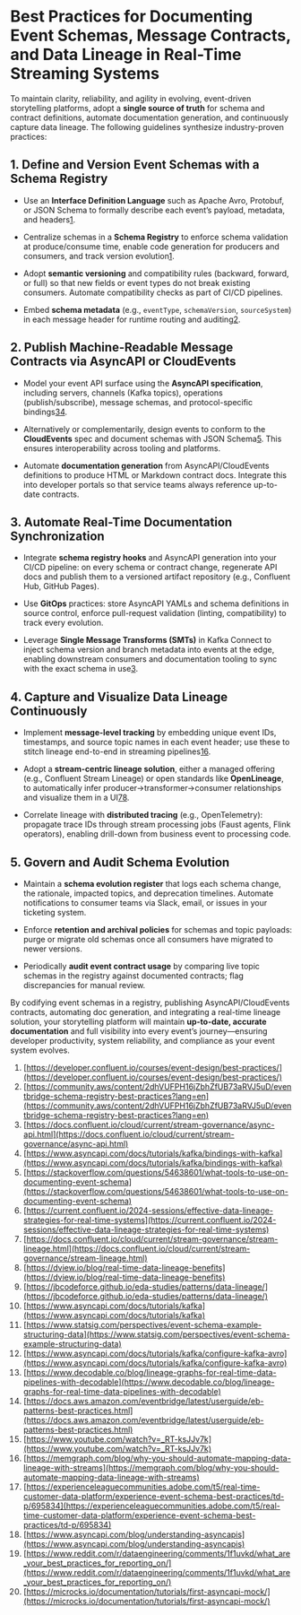 # Best Practices for Documenting Event Schemas, Message Contracts, and Data Lineage in Real-Time Streaming Systems

To maintain clarity, reliability, and agility in evolving, event-driven storytelling platforms, adopt a **single source of truth** for schema and contract definitions, automate documentation generation, and continuously capture data lineage. The following guidelines synthesize industry-proven practices:

## 1. Define and Version Event Schemas with a Schema Registry

- Use an **Interface Definition Language** such as Apache Avro, Protobuf, or JSON Schema to formally describe each event’s payload, metadata, and headers[1](https://developer.confluent.io/courses/event-design/best-practices/).
    
- Centralize schemas in a **Schema Registry** to enforce schema validation at produce/consume time, enable code generation for producers and consumers, and track version evolution[1](https://developer.confluent.io/courses/event-design/best-practices/).
    
- Adopt **semantic versioning** and compatibility rules (backward, forward, or full) so that new fields or event types do not break existing consumers. Automate compatibility checks as part of CI/CD pipelines.
    
- Embed **schema metadata** (e.g., `eventType`, `schemaVersion`, `sourceSystem`) in each message header for runtime routing and auditing[2](https://community.aws/content/2dhVUFPH16jZbhZfUB73aRVJ5uD/eventbridge-schema-registry-best-practices?lang=en).
    

## 2. Publish Machine-Readable Message Contracts via AsyncAPI or CloudEvents

- Model your event API surface using the **AsyncAPI specification**, including servers, channels (Kafka topics), operations (publish/subscribe), message schemas, and protocol-specific bindings[3](https://docs.confluent.io/cloud/current/stream-governance/async-api.html)[4](https://www.asyncapi.com/docs/tutorials/kafka/bindings-with-kafka).
    
- Alternatively or complementarily, design events to conform to the **CloudEvents** spec and document schemas with JSON Schema[5](https://stackoverflow.com/questions/54638601/what-tools-to-use-on-documenting-event-schema). This ensures interoperability across tooling and platforms.
    
- Automate **documentation generation** from AsyncAPI/CloudEvents definitions to produce HTML or Markdown contract docs. Integrate this into developer portals so that service teams always reference up-to-date contracts.
    

## 3. Automate Real-Time Documentation Synchronization

- Integrate **schema registry hooks** and AsyncAPI generation into your CI/CD pipeline: on every schema or contract change, regenerate API docs and publish them to a versioned artifact repository (e.g., Confluent Hub, GitHub Pages).
    
- Use **GitOps** practices: store AsyncAPI YAMLs and schema definitions in source control, enforce pull-request validation (linting, compatibility) to track every evolution.
    
- Leverage **Single Message Transforms (SMTs)** in Kafka Connect to inject schema version and branch metadata into events at the edge, enabling downstream consumers and documentation tooling to sync with the exact schema in use[3](https://docs.confluent.io/cloud/current/stream-governance/async-api.html).
    

## 4. Capture and Visualize Data Lineage Continuously

- Implement **message-level tracking** by embedding unique event IDs, timestamps, and source topic names in each event header; use these to stitch lineage end-to-end in streaming pipelines[1](https://developer.confluent.io/courses/event-design/best-practices/)[6](https://current.confluent.io/2024-sessions/effective-data-lineage-strategies-for-real-time-systems).
    
- Adopt a **stream-centric lineage solution**, either a managed offering (e.g., Confluent Stream Lineage) or open standards like **OpenLineage**, to automatically infer producer→transformer→consumer relationships and visualize them in a UI[7](https://docs.confluent.io/cloud/current/stream-governance/stream-lineage.html)[8](https://dview.io/blog/real-time-data-lineage-benefits).
    
- Correlate lineage with **distributed tracing** (e.g., OpenTelemetry): propagate trace IDs through stream processing jobs (Faust agents, Flink operators), enabling drill-down from business event to processing code.
    

## 5. Govern and Audit Schema Evolution

- Maintain a **schema evolution register** that logs each schema change, the rationale, impacted topics, and deprecation timelines. Automate notifications to consumer teams via Slack, email, or issues in your ticketing system.
    
- Enforce **retention and archival policies** for schemas and topic payloads: purge or migrate old schemas once all consumers have migrated to newer versions.
    
- Periodically **audit event contract usage** by comparing live topic schemas in the registry against documented contracts; flag discrepancies for manual review.
    

By codifying event schemas in a registry, publishing AsyncAPI/CloudEvents contracts, automating doc generation, and integrating a real-time lineage solution, your storytelling platform will maintain **up-to-date, accurate documentation** and full visibility into every event’s journey—ensuring developer productivity, system reliability, and compliance as your event system evolves.

1. [https://developer.confluent.io/courses/event-design/best-practices/](https://developer.confluent.io/courses/event-design/best-practices/)
2. [https://community.aws/content/2dhVUFPH16jZbhZfUB73aRVJ5uD/eventbridge-schema-registry-best-practices?lang=en](https://community.aws/content/2dhVUFPH16jZbhZfUB73aRVJ5uD/eventbridge-schema-registry-best-practices?lang=en)
3. [https://docs.confluent.io/cloud/current/stream-governance/async-api.html](https://docs.confluent.io/cloud/current/stream-governance/async-api.html)
4. [https://www.asyncapi.com/docs/tutorials/kafka/bindings-with-kafka](https://www.asyncapi.com/docs/tutorials/kafka/bindings-with-kafka)
5. [https://stackoverflow.com/questions/54638601/what-tools-to-use-on-documenting-event-schema](https://stackoverflow.com/questions/54638601/what-tools-to-use-on-documenting-event-schema)
6. [https://current.confluent.io/2024-sessions/effective-data-lineage-strategies-for-real-time-systems](https://current.confluent.io/2024-sessions/effective-data-lineage-strategies-for-real-time-systems)
7. [https://docs.confluent.io/cloud/current/stream-governance/stream-lineage.html](https://docs.confluent.io/cloud/current/stream-governance/stream-lineage.html)
8. [https://dview.io/blog/real-time-data-lineage-benefits](https://dview.io/blog/real-time-data-lineage-benefits)
9. [https://jbcodeforce.github.io/eda-studies/patterns/data-lineage/](https://jbcodeforce.github.io/eda-studies/patterns/data-lineage/)
10. [https://www.asyncapi.com/docs/tutorials/kafka](https://www.asyncapi.com/docs/tutorials/kafka)
11. [https://www.statsig.com/perspectives/event-schema-example-structuring-data](https://www.statsig.com/perspectives/event-schema-example-structuring-data)
12. [https://www.asyncapi.com/docs/tutorials/kafka/configure-kafka-avro](https://www.asyncapi.com/docs/tutorials/kafka/configure-kafka-avro)
13. [https://www.decodable.co/blog/lineage-graphs-for-real-time-data-pipelines-with-decodable](https://www.decodable.co/blog/lineage-graphs-for-real-time-data-pipelines-with-decodable)
14. [https://docs.aws.amazon.com/eventbridge/latest/userguide/eb-patterns-best-practices.html](https://docs.aws.amazon.com/eventbridge/latest/userguide/eb-patterns-best-practices.html)
15. [https://www.youtube.com/watch?v=_RT-ksJJv7k](https://www.youtube.com/watch?v=_RT-ksJJv7k)
16. [https://memgraph.com/blog/why-you-should-automate-mapping-data-lineage-with-streams](https://memgraph.com/blog/why-you-should-automate-mapping-data-lineage-with-streams)
17. [https://experienceleaguecommunities.adobe.com/t5/real-time-customer-data-platform/experience-event-schema-best-practices/td-p/695834](https://experienceleaguecommunities.adobe.com/t5/real-time-customer-data-platform/experience-event-schema-best-practices/td-p/695834)
18. [https://www.asyncapi.com/blog/understanding-asyncapis](https://www.asyncapi.com/blog/understanding-asyncapis)
19. [https://www.reddit.com/r/dataengineering/comments/1f1uvkd/what_are_your_best_practices_for_reporting_on/](https://www.reddit.com/r/dataengineering/comments/1f1uvkd/what_are_your_best_practices_for_reporting_on/)
20. [https://microcks.io/documentation/tutorials/first-asyncapi-mock/](https://microcks.io/documentation/tutorials/first-asyncapi-mock/)
